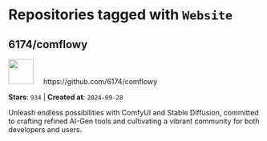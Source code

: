 # Repositories tagged with `Website`


## 6174/comflowy


<a href='https://github.com/6174/comflowy'>
<img src="https://avatars.githubusercontent.com/u/3872872?v=4" width="50" height="50"></a> &nbsp; &nbsp; https://github.com/6174/comflowy

**Stars**: `934` | **Created at**: `2024-09-28`


Unleash endless possibilities with ComfyUI and Stable Diffusion, committed to crafting refined AI-Gen tools and cultivating a vibrant community for both developers and users. 
